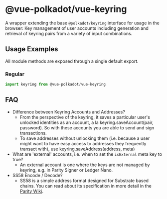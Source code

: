 
# @vue-polkadot/vue-keyring

A wrapper extending the base `@polkadot/keyring` interface for usage in the browser: Key management of user accounts including generation and retrieval of keyring pairs from a variety of input combinations.

## Usage Examples

All module methods are exposed through a single default export.

### Regular
```js
import keyring from @vue-polkadot/vue-keyring

```

## FAQ

- Difference between Keyring Accounts and Addresses?
  - From the perspective of the keyring, it saves a particular user's unlocked identities as an account, a la keyring.saveAccount(pair, password). So with these accounts you are able to send and sign transactions.
  - To save addresses without unlocking them (i.e. because a user might want to have easy access to addresses they frequently transact with), use keyring.saveAddress(address, meta)
- What are 'external' accounts, i.e. when to set the `isExternal` meta key to true?
  - An external account is one where the keys are not managed by keyring, e.g. in Parity Signer or Ledger Nano.
- SS58 Encode / Decode?
  -  SS58 is a simple address format designed for Substrate based chains. You can read about its specification in more detail in the [Parity Wiki](https://wiki.parity.io/External-Address-Format-(SS58)).

